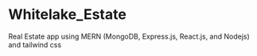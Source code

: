 # Whitelake_Estate

Real Estate app using MERN (MongoDB, Express.js, React.js, and Nodejs) and tailwind css
